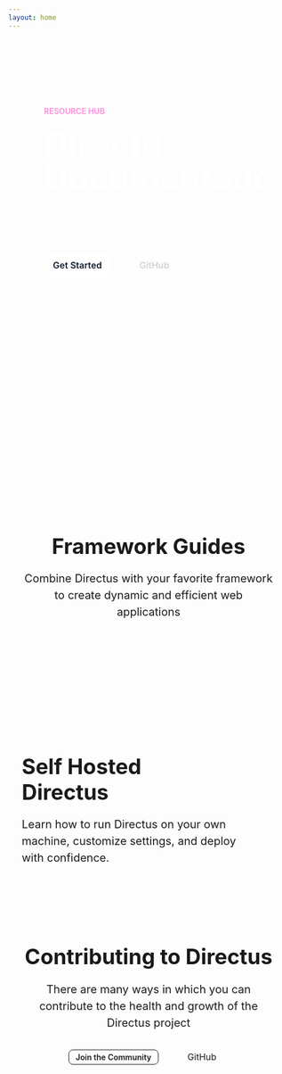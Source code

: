 ```yaml
---
layout: home
---
```


<script setup>
  import Footer from "./.vitepress/components/home/Footer.vue"
  import SelfHosting from "./.vitepress/components/home/SelfHosting.vue"
  import Article from "./.vitepress/components/home/Article.vue"
  import Github from "./.vitepress/components/home/icons/Github.vue"
  import Divider from "./.vitepress/components/Divider.vue"
  import SnippetToggler from "./.vitepress/components/SnippetToggler.vue"
  import Pattern from "./.vitepress/components/Pattern.vue"
  import { data as articles } from "./index.data.js"
</script>

<section class="hero">
  <div class="section-container section-padding--hero flex">
    <div class="hero-content">
      <p class="hero-badge">Resource Hub</p>
      <h1 class="m-20 ">Directus Documentation</h1>
      <p class="m-20">
       Explore our resources and powerful data engine to build your projects confidently.
      </p>
      <div class="hero-buttons">
        <a class="primary-btn" href="/getting-started/quickstart">Get Started</a>
        <a class="secondary-btn inline-flex" 
        href="https://github.com/directus/directus/" target="_blank">GitHub<Github style="margin-left: 6px;"/></a
        >
      </div>
    </div>
    <div class="hero-toggler">

<SnippetToggler :choices="['REST', 'GraphQL', 'SDK']" label="API">
<template #rest>

```js
GET /items/products/4?fields=*,image.id,image.name
```

```js
{
	"id": 4,
	"status": "review",
	"title": "Pink Crystals",
	"category": "random",
	"image": {
		"id": 311,
		"name": "pink-crystals.png"
	}
}'
```

</template>

<template #graphql>

```graphql
query {
	articles_by_id(id: 4) {
		id
		status
		title
		category
		image {
			id
			name
		}
		date_added
	}
}
```

</template>

<template #sdk>

```js
await directus.items('articles').readOne(4, {
	fields: ['id', 'status', 'title', 'category'],
});
```

```js
{
	"id": 4,
	"status": "review",
	"title": "Pink Crystals",
	"category": "random"
}
```

</template>
</SnippetToggler>
  </div>
  <div class="hero-pattern">
    <Pattern />
  </div>

</div>
</section>

<section class="section-container section-padding--lg">
  <Tabs class="white-bg" :tabs="['Developer Reference', 'User Guide']">
    <template #developer-reference>
     <Card
        title="Database APIs"
        text="Use our dynamic REST and GraphQL APIs to access and efficiently manage your data."
        url="/reference/introduction"
        icon="api"
      />
    <Card
        title="Data Model"
        text="Structure and organize items in your collection, while also establishing relationships between them."
        url="/app/data-model"
        icon="database"
      />
       <Card
        title="Authentication"
        text="Use our powerful and simple authentication features in your own applications."
        url="/reference/authentication"
        icon="lock"
      />
       <Card
        title="Extensions"
        text="Build, modify or expand any feature needed for your project with our flexible extensions."
        url="/extensions/introduction"
        icon="extension"
      />
      <Card
        title="Realtime"
        text="Access real-time data in your project with WebSockets, backed by your database."
        url="/guides/real-time/getting-started/"
        icon="bolt"
      />
       <Card
        title="Flows"
        text="Create custom, event-driven data processing and task automation workflows."
        url="/app/flows"
        icon="flowsheet"
      />
    </template>
    <template #user-guide>
      <Card
        title="Content Module"
        text="Empower your entire team to interact with and manage items in your collection."
        url="/user-guide/content-module/content"
        icon="deployed_code"
      />
      <Card
        title="User Management"
        text="Learn about adding users, granular roles, and access permissions to your projects."
        url="/user-guide/user-management/users-roles-permissions"
        icon="group"
      />
       <Card
        title="File Storage"
        text="Store and retrieve files, use storage adapters, and learn about media transformations."
        url="/user-guide/file-library/files"
        icon="folder_copy"
      />
       <Card
        title="Insights Dashboard"
        text="Build custom analytics dashboards directly from your data to gain meaningful business insights. "
        url="/user-guide/insights/dashboards"
        icon="insights"
      />
       <Card
        title="Translation"
        text="Easily manage multilingual content, making your projects accessible and user-friendly for a global audience."
        url="/user-guide/content-module/translation-strings"
        icon="g_translate"
      />
       <Card
        title="Directus Cloud"
        text="Explore key aspects of Directus Cloud including the dashboard, projects, and members."
        url="/user-guide/cloud/overview"
        icon="cloud"
      />
    </template>
  </Tabs>
</section>

<section class="gray-bg">
  <div class="section-container section-padding--md">
    <div class="header centered-text vp-doc">
      <h2>Framework Guides</h2>
      <p class="m-20 text-muted">
   Combine Directus with your favorite framework to create dynamic and efficient web applications
      </p>
    </div>
    <div class="grid-3">
      <Article title="Build a Static Website with Nuxt.js" tag="Nuxt.js" desc="Learn how to build a website using Directus as a CMS and Nuxt 3." img="/assets/nuxt-guide.png" url='/guides/headless-cms/build-static-website/nuxt-3' />
      <Article title="Set up Live Preview in a Next.js project" tag="Next.js" desc="By adding a preview URL, you can instantly see live changes made to your collection." img="/assets/next-guide1.png" url='/guides/headless-cms/live-preview/nextjs' />
      <Article title="Build a Multi-User Chat With React.js" tag="React.js" desc="Deep dive into how to use Directus websockets to build an interactive chat application." img="/assets/react-guide.png" url='/guides/real-time/chat/react' />
    </div>
  </div>
</section>

<section class="section-padding--md">
  <div class="section-container flex">
    <div class="header vp-doc max-width">
      <h2 class="sh-heading">Self Hosted <span style="white-space:nowrap;">Directus</span></h2>
      <p class="m-20 text-muted">
       Learn how to run Directus on your own machine, customize settings, and deploy with confidence. 
      </p>
    </div>
    <div class="grid-2 m-20">
      <SelfHosting class="m-20" title="Get Started with Docker" desc="Get up and running with our Docker Guide." img="/assets/docker.png" url='/self-hosted/docker-guide' />
      <SelfHosting class="m-20" title="Config Options" desc="A reference of all possible settings in your project." img="/assets/cli.png" url='/self-hosted/config-options' />
    </div>
  </div>
</section>

<div class="section-container">
  <Divider />
</div>

<section class="section-container section-padding--md">
  <div class="header centered-text vp-doc">
    <h2>Contributing to Directus</h2>
    <p class="m-20 text-muted">
     There are many ways in which you can contribute to the health and growth of the Directus project
    </p>
    <div>
      <a class="outline-btn" href="https://discord.com/invite/directus" target="_blank" rel="noreferrer noopener">Join the Community</a>
      <a class="secondary-btn inline-flex " href="https://github.com/directus/directus/" target="_blank" rel="noreferrer noopener">GitHub<Github style="margin-left: 6px;"/></a
        >
    </div>

  </div>
  <div class="grid-3">
   <Card
    h="3"
    title="Request a Feature"
    text="Propose new features to improve Directus. Find out how we use GitHub Discussions to organize requests."
    url="/contributing/feature-request-process"
    icon="post_add"
    />
    <Card
    h="3"
    title="Contribute via code"
    text="Make a significant impact with code contributions. Read our Pull Request process and find out about our CLA."
    url="/contributing/introduction"
    icon="code"
    />
    <Card
    h="3"
    title="Sponsorship & Advocacy"
    text="Sponsor our project, increase its visibility and find out how to share the word with others!"
    url="/contributing/sponsor"
    icon="handshake"
    />
   
  </div>
</section>

<Footer />

<style>
.VPHome {
  max-width: unset;

}
.VPHome[data-v-ecbca2fe] {
 padding-bottom: 0;
}
.vp-doc h2 {
  border-top: 0;
  margin: 0;
  line-height: 1.2;
}
.vp-doc a {
  color: var(--vp-c-text-1);
}
.vp-doc a:hover {
  text-decoration: none;
}

a {
  cursor: pointer;
  font-size: 16px;
  text-decoration: none;
}

hr {
  border-color: #dadada57;
  margin: 0 120px;
}

:root {
  --vp-layout-max-width: 1280px;
}

.section-container {
  padding-inline: 24px;
  max-width: var(--vp-layout-max-width);
  margin-inline: auto;
}

.section-padding--md {
 padding-block: 60px;
}

.section-padding--lg {
  padding-block: 120px;
}

.section-padding--hero {
 padding-block: 108px;
}

.hero {
  background: var(--vp-docs-section-bg);
  color: white;
  margin-inline: 40px;
  border-radius: 12px;
  position: relative;
  overflow: hidden;
}

.hero-pattern{
  position: absolute;
  top: 40%;
  left: 50%;
  translate: -50% -50%;
  pointer-events: none;
}

.hero-pattern svg {
  width: 1600px;
  height: 1000px;
  opacity: 0.5;
}

.hero-badge {
  color: #FE97DC;
  font-size: 14px;
  font-weight: 700;
  text-transform: uppercase;
  
}

.hero-content {
  max-width: 580px;
}
.hero-content h1 {
  font-size: 60px;
  font-weight: 700;
  line-height: 1;

}
.hero-paragraph {
  font-size: 21px;
  line-height: 1.5;
  color: var(--vp-c-gray-light-3);

}
.hero-buttons {
  margin: 48px 0;
  max-width: 300px;
  font-weight: 600;
}

.outline-btn {
	display: inline-block;
	border: 1px solid;
	border-color: var(--vp-c-divider);
	border-radius: 8px;
	color: var(--vp-c-text-1);
	font-weight: 600;
  font-size: 14px;
	margin-top: 10px;
	padding: 4px 12px;
}

.primary-btn {
  background: #fff;
  border-radius: 12px;
  color: #0E1C2F;
  font-size: 16px;
  padding: 12px 16px;
}
.primary-btn:hover {
  background-color: #f0f4f9;
  transition: 0.4s;
}
.secondary-btn {
  padding: 16px;
  margin-left: 32px;
  color: #D1D3D5;
}


.hero-toggler {
  border-radius: 16px;
  width: 100%;
  max-width: 590px;
  border: 1px solid rgba(255, 255, 255, 0.1);
  filter: drop-shadow(0px 0px 120px rgba(255, 255, 255, 0.1));
  backdrop-filter: blur(4px);
  z-index: 1;
  margin-left: 20px;

}
.flex {
  display: flex;
  align-items: center;
  justify-content: space-between;
}
.inline-flex {
  display: inline-flex;
}

.white-bg {
  background: var(--vp-c-bg);
}
.gray-bg {
  background: var(--vp-c-bg-soft);
}

.text-muted {
   color: var(--vp-c-text-2);
}

.header h2 {
  font-size: 38px;
}
.header p {
  font-size: 20px;
  line-height: 1.5;
}
.centered-text {
  text-align: center;
  max-width: 680px;
  margin: 0 auto;
}

.divider {
  height: 1px;
  background: var(--vp-c-divider);
}

.m-20 {
    margin: 20px 0;
}
.m-10 {
    margin: 10px 0;
}
.m-6 {
    margin: 6px 0;
}
.max-btn-width {
  max-width: 260px;
  margin: 0 auto;
}
.grid-2 {
	display: grid;
	grid-template-columns: repeat(2, 1fr);
	gap: 24px;
}
.grid-3 {
	display: grid;
	grid-template-columns: repeat(3, 1fr);
	gap: 24px;
  margin: 60px 0;
}
.grid-4 {
  display: grid;
	grid-template-columns: repeat(4, 1fr);
	gap: 12px;
  margin: 60px 0;
}

.article-grid {
  display: grid;
	grid-template-columns: repeat(1, 1fr);
	gap: 40px;
}

.max-width {
  max-width: 420px;
}

@media only screen and (min-width: 768px) {
  .sh-heading {
    max-width: 10ch;
  }

  .article-grid {
    grid-template-columns: repeat(4, 1fr);
    gap: 12px;
  }
}

@media only screen and (max-width: 1200px) {
  .hero-toggler {
    display: none;
  }
}

@media only screen and (max-width: 768px) {
  .hero {
    min-height: unset;
  }
  .flex {
    flex-direction: column;
    align-items: stretch;
  }

  .header h2 {
    font-size: 28px;
  }
  .header p {
    font-size: 18px;
  }
  
  .grid-2, .grid-3, .grid-4 {
    grid-template-columns: 1fr;
  }

  .hero-content h1 {
  font-size: 42px;
  }

  .section-padding--hero {
    padding-block: 32px;
  }
}

</style>
